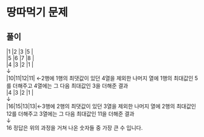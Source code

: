 <H1>땅따먹기 문제</H1>
<H2>풀이</H2>
|1 |2 |3 |5 |<br>
|5 |6 |7 |8 |<br>
|4 |3 |2 |1 |<br>
↓<br>
|10|11|12|11|   ←2행에 1행의 최댓값이 있던 4열을 제외한 나머지 열에 1행의 최대값인 5를 더해주고 4열에는 그 다음 최대값인 3을 더해준 결과<br> 
|4 |3 |2 |1 |<br>
↓<br>
|16|15|13|13|←3행에 2행의 최댓값이 있던 3열을 제외한 나머지 열에 2행의 최대값인 12를 더해주고 3열에는 그 다음 최대값인 11을 더해준 결과<br>
↓<br>
16 정답은 위의 과정을 거쳐 나온 숫자들 중 가장 큰 수 입니다. 